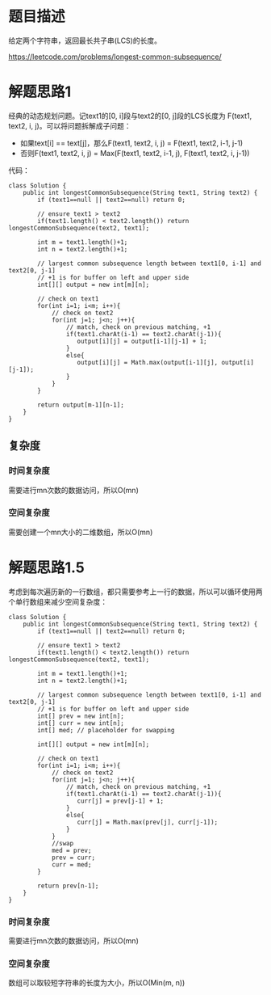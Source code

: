 # 题目描述

给定两个字符串，返回最长共子串(LCS)的长度。

https://leetcode.com/problems/longest-common-subsequence/

# 解题思路1

经典的动态规划问题。记text1的[0, i]段与text2的[0, j]段的LCS长度为 F(text1, text2, i, j)。可以将问题拆解成子问题：

- 如果text[i] == text[j]，那么F(text1, text2, i, j) = F(text1, text2, i-1, j-1)
- 否则F(text1, text2, i, j) = Max(F(text1, text2, i-1, j), F(text1, text2, i, j-1))

代码：

```
class Solution {
    public int longestCommonSubsequence(String text1, String text2) {
        if (text1==null || text2==null) return 0;
        
        // ensure text1 > text2
        if(text1.length() < text2.length()) return longestCommonSubsequence(text2, text1);
        
        int m = text1.length()+1;
        int n = text2.length()+1;
        
        // largest common subsequence length between text1[0, i-1] and text2[0, j-1]
        // +1 is for buffer on left and upper side
        int[][] output = new int[m][n];
        
        // check on text1
        for(int i=1; i<m; i++){
            // check on text2
            for(int j=1; j<n; j++){
                // match, check on previous matching, +1
                if(text1.charAt(i-1) == text2.charAt(j-1)){
                   output[i][j] = output[i-1][j-1] + 1;
                }
                else{
                   output[i][j] = Math.max(output[i-1][j], output[i][j-1]);
                }
            }
        }
        
        return output[m-1][n-1];
    }
}
```

## 复杂度

### 时间复杂度
需要进行mn次数的数据访问，所以O(mn)

### 空间复杂度
需要创建一个mn大小的二维数组，所以O(mn)

# 解题思路1.5

考虑到每次遍历新的一行数组，都只需要参考上一行的数据，所以可以循环使用两个单行数组来减少空间复杂度：

```
class Solution {
    public int longestCommonSubsequence(String text1, String text2) {
        if (text1==null || text2==null) return 0;
        
        // ensure text1 > text2
        if(text1.length() < text2.length()) return longestCommonSubsequence(text2, text1);
        
        int m = text1.length()+1;
        int n = text2.length()+1;
        
        // largest common subsequence length between text1[0, i-1] and text2[0, j-1]
        // +1 is for buffer on left and upper side
        int[] prev = new int[n];
        int[] curr = new int[n];
        int[] med; // placeholder for swapping
        
        int[][] output = new int[m][n];
        
        // check on text1
        for(int i=1; i<m; i++){
            // check on text2
            for(int j=1; j<n; j++){
                // match, check on previous matching, +1
                if(text1.charAt(i-1) == text2.charAt(j-1)){
                   curr[j] = prev[j-1] + 1;
                }
                else{
                   curr[j] = Math.max(prev[j], curr[j-1]);
                }
            }
            //swap
            med = prev;
            prev = curr;
            curr = med;
        }
        
        return prev[n-1];
    }
}
```

### 时间复杂度
需要进行mn次数的数据访问，所以O(mn)

### 空间复杂度
数组可以取较短字符串的长度为大小，所以O(Min(m, n))